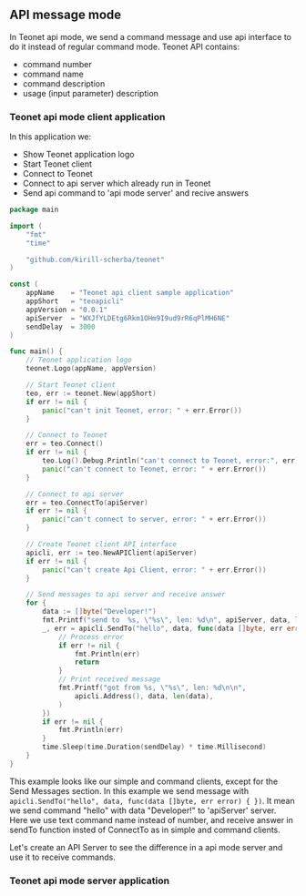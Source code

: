 ## API message mode

In Teonet api mode, we send a command message and use api interface to do it instead of regular command mode. Teonet API contains:

- command number
- command name
- command description
- usage (input parameter) description

### Teonet api mode client application

In this application we:

- Show Teonet application logo
- Start Teonet client
- Connect to Teonet
- Connect to api server which already run in Teonet
- Send api command to 'api mode server' and recive answers

```go
package main

import (
	"fmt"
	"time"

	"github.com/kirill-scherba/teonet"
)

const (
	appName    = "Teonet api client sample application"
	appShort   = "teoapicli"
	appVersion = "0.0.1"
	apiServer  = "WXJfYLDEtg6Rkm1OHm9I9ud9rR6qPlMH6NE"
	sendDelay  = 3000
)

func main() {
	// Teonet application logo
	teonet.Logo(appName, appVersion)

	// Start Teonet client
	teo, err := teonet.New(appShort)
	if err != nil {
		panic("can't init Teonet, error: " + err.Error())
	}

	// Connect to Teonet
	err = teo.Connect()
	if err != nil {
		teo.Log().Debug.Println("can't connect to Teonet, error:", err)
		panic("can't connect to Teonet, error: " + err.Error())
	}

	// Connect to api server
	err = teo.ConnectTo(apiServer)
	if err != nil {
		panic("can't connect to server, error: " + err.Error())
	}

	// Create Teonet client API interface
	apicli, err := teo.NewAPIClient(apiServer)
	if err != nil {
		panic("can't create Api Client, error: " + err.Error())
	}

	// Send messages to api server and receive answer
	for {
		data := []byte("Developer!")
		fmt.Printf("send to  %s, \"%s\", len: %d\n", apiServer, data, len(data))
		_, err = apicli.SendTo("hello", data, func(data []byte, err error) {
			// Process error
			if err != nil {
				fmt.Println(err)
				return
			}
			// Print received message
			fmt.Printf("got from %s, \"%s\", len: %d\n\n",
				apicli.Address(), data, len(data),
			)
		})
		if err != nil {
			fmt.Println(err)
		}
		time.Sleep(time.Duration(sendDelay) * time.Millisecond)
	}
}
```

This example looks like our simple and command clients, except for the Send Messages section. In this example we send message with `apicli.SendTo("hello", data, func(data []byte, err error) { })`. It mean we send command "hello" with data "Developer!" to 'apiServer' server. Here we use text command name instead of number, and receive answer in sendTo function insted of ConnectTo as in simple and command clients.

Let's create an API Server to see the difference in a api mode server and use it to receive commands.

### Teonet api mode server application
